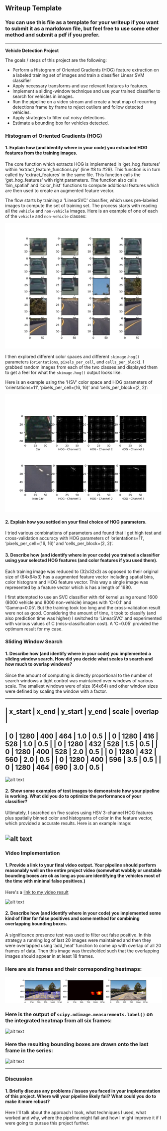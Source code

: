 ## Writeup Template
### You can use this file as a template for your writeup if you want to submit it as a markdown file, but feel free to use some other method and submit a pdf if you prefer.

---

**Vehicle Detection Project**

The goals / steps of this project are the following:

* Perform a Histogram of Oriented Gradients (HOG) feature extraction on a labeled training set of images and train a classifier Linear SVM classifier
* Apply necessary transforms and use relevant features to features. 
* Implement a sliding-window technique and use your trained classifier to search for vehicles in images.
* Run the pipeline on a video stream and create a heat map of recurring detections frame by frame to reject outliers and follow detected vehicles.
* Apply strategies to filter out noisy detections.
* Estimate a bounding box for vehicles detected.


[//]: # (Image References)
[image1]: ./img/training_data_set.png
[image2]: ./img/hog_feature.png
[image3]: ./img/sliding_windows.jpg
[image4]: ./img/sliding_window.jpg
[image5]: ./img/heat_map_bbox.png
[image6]: ./img/labels_map.png
[image7]: ./img/output_bboxes.png
[video1]: ./img/project_video.gif



### Histogram of Oriented Gradients (HOG)

#### 1. Explain how (and identify where in your code) you extracted HOG features from the training images.

The core function which extracts HOG is implemented in ‘get_hog_features' within ‘extract_feature_functions.py' (line #8 to #29). This function is in turn called by ‘extract_features' in the same file. This function calls the ‘get_hog_features' with right parameters. The function also calls ‘bin_spatial' and ‘color_hist' functions to compute additional features which are then used to create an augmented feature vector.

The flow starts by training a 'LinearSVC' classifier, which uses pre-labeled images to compute the set of training set. The process starts with reading all the `vehicle` and `non-vehicle` images.  Here is an example of one of each of the `vehicle` and `non-vehicle` classes:


![alt text][image1]

I then explored different color spaces and different `skimage.hog()` parameters (`orientations`, `pixels_per_cell`, and `cells_per_block`).  I grabbed random images from each of the two classes and displayed them to get a feel for what the `skimage.hog()` output looks like.

Here is an example using the ‘HSV’ color space and HOG parameters of ‘orientations=11’, ‘pixels_per_cell=(16, 16)’ and ‘cells_per_block=(2, 2)’:


![alt text][image2]

#### 2. Explain how you settled on your final choice of HOG parameters.

I tried various combinations of parameters and found that I get high test and cross-validation accuracy with HOG parameters of ‘orientations=11’, ‘pixels_per_cell=(16, 16)’ and ‘cells_per_block=(2, 2)’.

#### 3. Describe how (and identify where in your code) you trained a classifier using your selected HOG features (and color features if you used them).

Each training image was reduced to (32x32x3) as opposed to their original size of (64x64x3) has a augmented feature vector including spatial bins, color histogram and HOG feature vector. This way a single image was represented by a feature vector which is has a length of 1980. 

I first attempted to use an SVC classifier with rbf kernel using around 1600 (8000 vehicle and 8000 non-vehicle) images with ‘C=0.1’ and ‘Gamma=0.05’. But the training took too long and the cross-validation result were not as good. Considering the amount of time, it took to classify (and also prediction time was higher) I switched to ‘LinearSVC’ and experimented with various values of C (miss-classification cost). A ‘C=0.05’ provided the optimum result for my case.

### Sliding Window Search

#### 1. Describe how (and identify where in your code) you implemented a sliding window search.  How did you decide what scales to search and how much to overlap windows?

Since the amount of computing is directly proportional to the number of search windows a tight control was maintained over windows of various scale. The smallest windows were of size (64x64) and other window sizes were defined by scaling the window with a factor.

-------------------------------------------------------------------------
| x_start | x_end | y_start | y_end | scale | overlap |
-------------------------------------------------------------------------
|  0  | 1280 | 400 | 464 | 1.0 | 0.5 |
|  0  | 1280 | 416 | 528 | 1.0 | 0.5 |
|  0  | 1280 | 432 | 528 | 1.5 | 0.5 |
|  0  | 1280 | 400 | 528 | 2.0 | 0.5 |
|  0  | 1280 | 432 | 560 | 2.0 | 0.5 |
|  0  | 1280 | 400 | 596 | 3.5 | 0.5 |
|  0  | 1280 | 464 | 690 | 3.0 | 0.5 |
-------------------------------------------------------------------------

![alt text][image3]

#### 2. Show some examples of test images to demonstrate how your pipeline is working.  What did you do to optimize the performance of your classifier?

Ultimately, I searched on five scales using HSV 3-channel HOG features plus spatially binned color and histograms of color in the feature vector, which provided a accurate results.  Here is an example image:

![alt text][image4]
---

### Video Implementation

#### 1. Provide a link to your final video output.  Your pipeline should perform reasonably well on the entire project video (somewhat wobbly or unstable bounding boxes are ok as long as you are identifying the vehicles most of the time with minimal false positives.)
Here's a [link to my video result](./project_video.mp4)

![alt text][video1]


#### 2. Describe how (and identify where in your code) you implemented some kind of filter for false positives and some method for combining overlapping bounding boxes.

A significance presence test was used to filter out false positive. In this strategy a running log of last 20 images were maintained and then they were overlapped using ‘add_heat’ function to come up with overlap of all 20 frames of data. Then this image was thresholded such that the overlapping images should appear in at least 18 frames. 

### Here are six frames and their corresponding heatmaps:

![alt text][image5]

### Here is the output of `scipy.ndimage.measurements.label()` on the integrated heatmap from all six frames:
![alt text][image6]

### Here the resulting bounding boxes are drawn onto the last frame in the series:

![alt text][image7]



---

### Discussion

#### 1. Briefly discuss any problems / issues you faced in your implementation of this project.  Where will your pipeline likely fail?  What could you do to make it more robust?

Here I'll talk about the approach I took, what techniques I used, what worked and why, where the pipeline might fail and how I might improve it if I were going to pursue this project further.  

